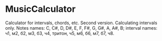 # MusicCalculator
  Calculator for intervals, chords, etc.
  Second version. Calculating intervals only. 
  Notes names: C, C#, D, D#, E, F, F#, G, G#, A, A#, B;
  interval names: ч1, м2, б2, м3, б3, ч4, тритон, ч5, м6, б6, м7, б7, ч8.
